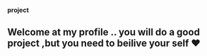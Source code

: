 #### project

## Welcome at my profile .. you will do a good project ,but you need to beilive your self ❤


